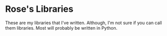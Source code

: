 # Rose's Libraries

These are my libraries that I've written. Although, I'm not sure if you can call them libraries. Most will probably be written in Python.

